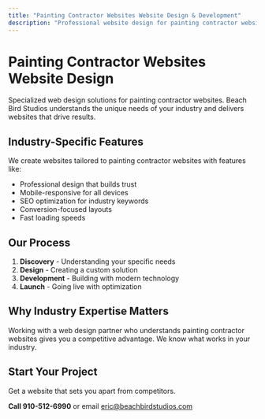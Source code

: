 ```yaml
---
title: "Painting Contractor Websites Website Design & Development"
description: "Professional website design for painting contractor websites. Custom solutions tailored to your industry needs."
---
```


# Painting Contractor Websites Website Design

Specialized web design solutions for painting contractor websites. Beach Bird Studios understands the unique needs of your industry and delivers websites that drive results.

## Industry-Specific Features

We create websites tailored to painting contractor websites with features like:

- Professional design that builds trust
- Mobile-responsive for all devices
- SEO optimization for industry keywords
- Conversion-focused layouts
- Fast loading speeds

## Our Process

1. **Discovery** - Understanding your specific needs
2. **Design** - Creating a custom solution
3. **Development** - Building with modern technology
4. **Launch** - Going live with optimization

## Why Industry Expertise Matters

Working with a web design partner who understands painting contractor websites gives you a competitive advantage. We know what works in your industry.

## Start Your Project

Get a website that sets you apart from competitors.

**Call 910-512-6990** or email eric@beachbirdstudios.com